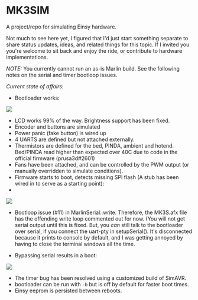 # MK3SIM
A project/repo for simulating Einsy hardware. 

Not much to see here yet, I figured that I'd just start something separate to share status updates, ideas, and related things for this topic. If I invited you you're welcome to sit back and enjoy the ride, or contribute to hardware implementations.

*NOTE:*
You currently cannot run an as-is Marlin build. See the following notes on the serial and timer bootloop issues.

*Current state of affairs*:
- Bootloader works:

![](images/bootloader.png)

- LCD works 99% of the way. Brightness support has been fixed.
- Encoder and buttons are simulated
- Power panic (fake button) is wired up
- 4 UARTS are defined but not attached externally.
- Thermistors are defined for the bed, PINDA, ambient and hotend. Bed/PINDA read higher than expected over 40C due to code in the official firmware (prusa3d#2601)
- Fans have been attached, and can be controlled by the PWM output (or manually overridden to simulate conditions). 
- Firmware starts to boot, detects missing SPI flash (A stub has been wired in to serve as a starting point):
- 
![](images/W25X20CL.png)

- Bootloop issue (#11) in MarlinSerial::write. Therefore, the MK3S.afx file has the offending write loop commented out for now. (You will not get serial output until this is fixed. But, you *can* still talk to the bootloader over serial, if you connect the uart-pty in setupSerial(). It's disconnected because it prints to console by default, and I was getting annoyed by having to close the terminal windows all the time.

- Bypassing serial results in a boot:

![](https://user-images.githubusercontent.com/53943260/78808917-1f91f000-7994-11ea-87ae-fd7fa096972b.png)

- The timer bug has been resolved using a customized build of SimAVR.
- bootloader can be run with `-b` but is off by default for faster boot times.
- Einsy eeprom is persisted between reboots.
